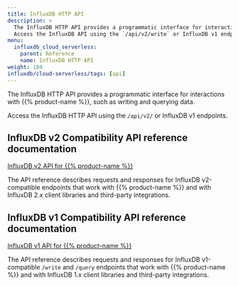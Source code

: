 ```yaml
---
title: InfluxDB HTTP API
description: >
  The InfluxDB HTTP API provides a programmatic interface for interactions with InfluxDB.
  Access the InfluxDB API using the `/api/v2/write` or InfluxDB v1 endpoints.
menu:
  influxdb_cloud_serverless:
    parent: Reference
    name: InfluxDB HTTP API
weight: 104
influxdb/cloud-serverless/tags: [api]
---
```


The InfluxDB HTTP API provides a programmatic interface for interactions with
{{% product-name %}}, such as writing and querying data.

Access the InfluxDB HTTP API using the `/api/v2/` or InfluxDB v1 endpoints.

## InfluxDB v2 Compatibility API reference documentation

<a class="btn" href="/influxdb/cloud-serverless/api/v2/">InfluxDB v2 API for {{% product-name %}}</a>

The API reference describes requests and responses for InfluxDB v2-compatible
endpoints that work with {{% product-name %}} and with InfluxDB 2.x client
libraries and third-party integrations.

## InfluxDB v1 Compatibility API reference documentation

<a class="btn" href="/influxdb/cloud-serverless/api/v1/">InfluxDB v1 API for {{% product-name %}}</a>

The API reference describes requests and responses for InfluxDB v1-compatible `/write` and `/query` endpoints that work with {{% product-name %}} and with InfluxDB 1.x client libraries and third-party integrations.
